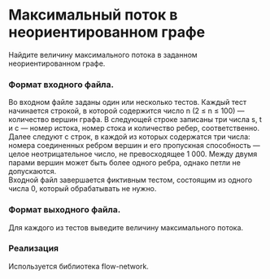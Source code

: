 # Максимальный поток в неориентированном графе
Найдите величину максимального потока в заданном неориентированном графе.  
### Формат входного файла.
Во входном файле заданы один или несколько тестов. Каждый тест начинается строкой, в которой содержится число n (2 ≤ n ≤ 100) — количество вершин графа. В следующей строке записаны три числа s, t и c — номер истока, номер стока и количество ребер, соответственно. Далее следуют c строк, в каждой из которых содержатся три числа: номера соединенных ребром вершин и его пропускная способность — целое неотрицательное число, не превосходящее 1 000.  Между двумя парами вершин может быть более одного ребра, однако петли не допускаются.  
Входной файл завершается фиктивным тестом, состоящим из одного числа 0, который обрабатывать не нужно.
### Формат выходного файла.
Для каждого из тестов выведите величину максимального потока.  

### Реализация
Используется библиотека flow-network.

